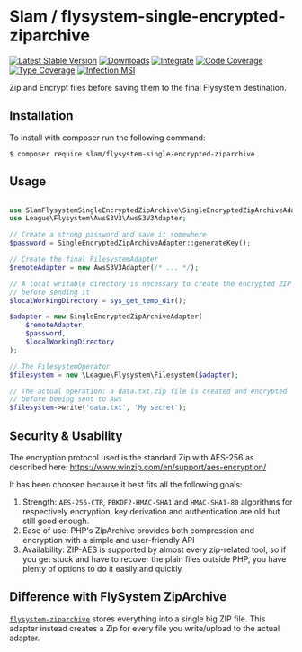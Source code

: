 # Slam / flysystem-single-encrypted-ziparchive

[![Latest Stable Version](https://img.shields.io/packagist/v/slam/flysystem-single-encrypted-ziparchive.svg)](https://packagist.org/packages/slam/flysystem-single-encrypted-ziparchive)
[![Downloads](https://img.shields.io/packagist/dt/slam/flysystem-single-encrypted-ziparchive.svg)](https://packagist.org/packages/slam/flysystem-single-encrypted-ziparchive)
[![Integrate](https://github.com/Slamdunk/flysystem-single-encrypted-ziparchive/workflows/Integrate/badge.svg?branch=master)](https://github.com/Slamdunk/flysystem-single-encrypted-ziparchive/actions)
[![Code Coverage](https://codecov.io/gh/Slamdunk/flysystem-single-encrypted-ziparchive/coverage.svg?branch=master)](https://codecov.io/gh/Slamdunk/flysystem-single-encrypted-ziparchive?branch=master)
[![Type Coverage](https://shepherd.dev/github/Slamdunk/flysystem-single-encrypted-ziparchive/coverage.svg)](https://shepherd.dev/github/Slamdunk/flysystem-single-encrypted-ziparchive)
[![Infection MSI](https://badge.stryker-mutator.io/github.com/Slamdunk/flysystem-single-encrypted-ziparchive/master)](https://dashboard.stryker-mutator.io/reports/github.com/Slamdunk/flysystem-single-encrypted-ziparchive/master)

Zip and Encrypt files before saving them to the final Flysystem destination.

## Installation

To install with composer run the following command:

```console
$ composer require slam/flysystem-single-encrypted-ziparchive
```

## Usage

```php

use SlamFlysystemSingleEncryptedZipArchive\SingleEncryptedZipArchiveAdapter;
use League\Flysystem\AwsS3V3\AwsS3V3Adapter;

// Create a strong password and save it somewhere
$password = SingleEncryptedZipArchiveAdapter::generateKey();

// Create the final FilesystemAdapter
$remoteAdapter = new AwsS3V3Adapter(/* ... */);

// A local writable directory is necessary to create the encrypted ZIP
// before sending it
$localWorkingDirectory = sys_get_temp_dir();

$adapter = new SingleEncryptedZipArchiveAdapter(
    $remoteAdapter,
    $password,
    $localWorkingDirectory
);

// The FilesystemOperator
$filesystem = new \League\Flysystem\Filesystem($adapter);

// The actual operation: a data.txt.zip file is created and encrypted
// before beeing sent to Aws
$filesystem->write('data.txt', 'My secret');
```

## Security & Usability

The encryption protocol used is the standard Zip with AES-256 as described here:
https://www.winzip.com/en/support/aes-encryption/

It has been choosen because it best fits all the following goals:

1. Strength: `AES-256-CTR`, `PBKDF2-HMAC-SHA1` and `HMAC-SHA1-80` algorithms for
   respectively encryption, key derivation and authentication are old but still
   good enough.
1. Ease of use: PHP's ZipArchive provides both compression and encryption with
   a simple and user-friendly API
1. Availability: ZIP-AES is supported by almost every zip-related tool, so if you
   get stuck and have to recover the plain files outside PHP, you have plenty
   of options to do it easily and quickly

## Difference with FlySystem ZipArchive

[`flysystem-ziparchive`](https://github.com/thephpleague/flysystem-ziparchive/tree/2.x)
stores everything into a single big ZIP file. This adapter instead creates
a Zip for every file you write/upload to the actual adapter.
